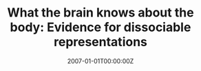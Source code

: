 ---
abstract: ""
authors:
- admin
- Raffaella I. Rumiati
date: "2007-01-01T00:00:00Z"
doi: ""
featured: false
image:
  caption: 'Image credit: [**Unsplash**](https://unsplash.com/photos/jdD8gXaTZsc)'
  focal_point: ""
  preview_only: true
projects: []
publication: 'In: F. Santoianni and C. Sabatano (Eds.), Brain Development In Learning Environments: Embodied Cognition and Perceptual Learning (pp. 50-64). Newcastle, UK: Cambridge Scholar Publishing.'
publication_short: ""
publication_types:
- "Book Chapter"
publishDate: "2007-01-01T00:00:00Z"
slides: 
summary:
tags: [Self-Other distinction,Body,Sense of Body,Body Schema,Body Structural Description,body representation,autotopagnosia,apraxia,dual route,action,motor system,Spatial coding,parietal cortex]
title: "What the brain knows about the body: Evidence for dissociable representations"
url_code: ""
url_dataset: ""
url_pdf: "uploads/BrainDevAnd_cap4_2007.pdf"
url_poster: ""
url_project: ""
url_slides: ""
url_source: ""
url_video: ""
---